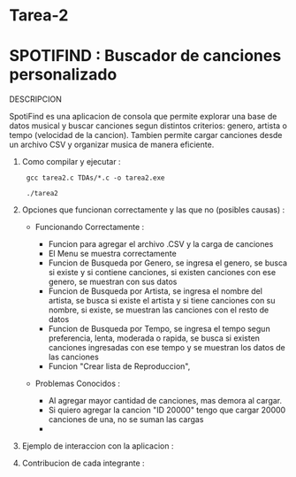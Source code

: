 # Tarea-2

# SPOTIFIND : Buscador de canciones personalizado
DESCRIPCION 

SpotiFind es una aplicacion de consola que permite explorar una base de datos musical y buscar canciones segun distintos criterios: genero, artista o tempo (velocidad de la cancion). Tambien permite cargar canciones desde un archivo CSV y organizar musica de manera eficiente. 

1. Como compilar y ejecutar :
    

        gcc tarea2.c TDAs/*.c -o tarea2.exe

        ./tarea2

2. Opciones que funcionan correctamente y las que no (posibles causas) :
    - Funcionando Correctamente :
       * Funcion para agregar el archivo .CSV y la carga de canciones
       * El Menu se muestra correctamente
       * Funcion de Busqueda por Genero, se ingresa el genero, se busca si existe y si contiene canciones, si existen canciones con ese genero, se muestran con sus datos
       * Funcion de Busqueda por Artista, se ingresa el nombre del artista, se busca si existe el artista y si tiene canciones con su nombre, si existe, se muestran las canciones con el resto de datos
       * Funcion de Busqueda por Tempo, se ingresa el tempo segun preferencia, lenta, moderada o rapida, se busca si existen canciones ingresadas con ese tempo y se muestran los datos de las canciones
       * Funcion "Crear lista de Reproduccion", 

    - Problemas Conocidos :
       * Al agregar mayor cantidad de canciones, mas demora al cargar.
       * Si quiero agregar la cancion "ID 20000" tengo que cargar 20000 canciones de una, no se suman las cargas
       * 
   
4. Ejemplo de interaccion con la aplicacion :
    
   
5. Contribucion de cada integrante :


